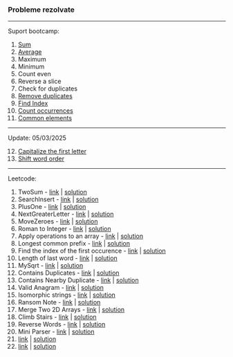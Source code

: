  ### Probleme rezolvate
 ---

 Suport bootcamp:

 1. [Sum](solved/sum.go)
 2. [Average](solved/average.go)
 3. Maximum
 4. Minimum
 5. Count even
 6. Reverse a slice
 7. Check for duplicates
 8. [Remove duplicates](solved/removeDuplicates.go) 
 9. [Find Index](solved/findIndex.go)
 10. [Count occurrences](solved/countOccurrences.go)
 11. [Common elements](solved/commonElements.go)

 ---
Update: 05/03/2025

 12. [Capitalize the first letter](solved/capitalize.go)
 13. [Shift word order](solved/shiftWord.go)

---
Leetcode:

1. TwoSum - [link](https://leetcode.com/problems/two-sum/) | [solution](leetcode/twosum.go)
2. SearchInsert - [link](https://leetcode.com/problems/search-insert-position/) | [solution](leetcode/searchInsert.go)
3. PlusOne - [link](https://leetcode.com/problems/plus-one/) | [solution](leetcode/plusOne.go)
4. NextGreaterLetter - [link](https://leetcode.com/problems/find-smallest-letter-greater-than-target/) | [solution](leetcode/nextGreaterLetter.go)
5. MoveZeroes - [link](https://leetcode.com/problems/move-zeroes) | [solution](leetcode/moveZero.go)
6. Roman to Integer - [link]() | [solution](leetcode/romanToInteger.go)
7. Apply operations to an array - [link](https://leetcode.com/problems/apply-operations-to-an-array) | [solution](leetcode/applyOperations.go)
8. Longest common prefix - [link](https://leetcode.com/problems/longest-common-prefix/) | [solution](leetcode/longestCommonPrefix.go)
9. Find the index of the first occurence - [link](https://leetcode.com/problems/find-the-index-of-the-first-occurrence-in-a-string/) | [solution](leetcode/strStr.go)
10. Length of last word - [link](https://leetcode.com/problems/length-of-last-word/) | [solution](leetcode/lengthOfLastWord.go)
11. MySqrt - [link](https://leetcode.com/problems/sqrtx/) | [solution](leetcode/mySqrt.go)
12. Contains Duplicates - [link](https://leetcode.com/problems/contains-duplicate/) | [solution](leetcode/containsDuplicates.go)
13. Contains Nearby Duplicate - [link](https://leetcode.com/problems/contains-duplicate-ii/) | [solution](leetcode/containsNearbyDuplicate.go)
14. Valid Anagram - [link](https://leetcode.com/problems/valid-anagram/description/) | [solution](leetcode/validAnagram.go)
15. Isomorphic strings - [link](https://leetcode.com/problems/isomorphic-strings/) | [solution](leetcode/isIsomorphic.go)
16. Ransom Note - [link](https://leetcode.com/problems/ransom-note/) | [solution](leetcode/ransomNote.go)
17. Merge Two 2D Arrays - [link](https://leetcode.com/problems/merge-two-2d-arrays-by-summing-values/) | [solution](leetcode/mergeArrays.go)
18. Climb Stairs - [link](https://leetcode.com/problems/climbing-stairs/) | [solution](leetcode/climbStairs.go)
19. Reverse Words - [link](https://leetcode.com/problems/reverse-words-in-a-string/) | [solution](leetcode/reverseWords.go)
20. Mini Parser - [link](https://leetcode.com/problems/mini-parser/) | [solution](leetcode/miniParser.go)
21. [link]() | [solution]()
22. [link]() | [solution]()
